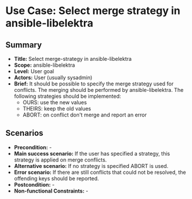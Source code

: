 # Use Case: Select merge strategy in ansible-libelektra

## Summary

- **Title:** Select merge-strategy in ansible-libelektra
- **Scope:** ansible-libelektra
- **Level:** User goal
- **Actors:** User (usually sysadmin)
- **Brief:** It should be possible to specify the merge strategy used for conflicts. The merging should be performed by ansible-libelektra. 
  The following strategies should be implemented:
    - OURS: use the new values
    - THEIRS: keep the old values
    - ABORT: on conflict don't merge and report an error
  

## Scenarios

- **Precondition:** -
- **Main success scenario:** If the user has specified a strategy, this strategy is applied on merge conflicts.
- **Alternative scenario:** If no strategy is specified ABORT is used.
- **Error scenario:** If there are still conflicts that could not be resolved, the offending keys should be reported.
- **Postcondition:** -
- **Non-functional Constraints:** -
